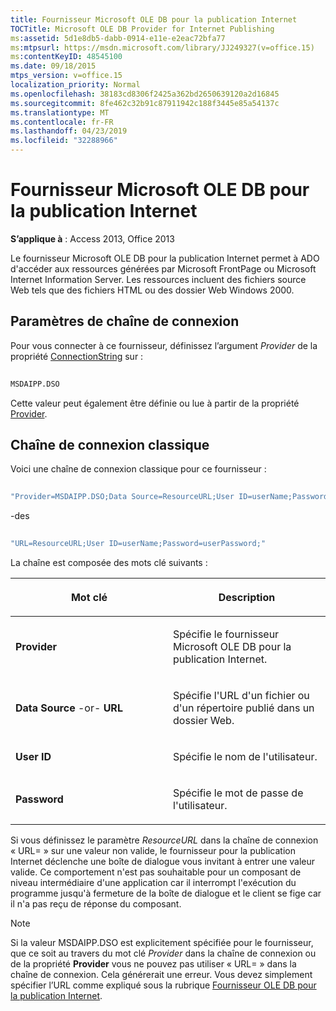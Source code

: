 ```yaml
---
title: Fournisseur Microsoft OLE DB pour la publication Internet
TOCTitle: Microsoft OLE DB Provider for Internet Publishing
ms:assetid: 5d1e8db5-dabb-0914-e11e-e2eac72bfa77
ms:mtpsurl: https://msdn.microsoft.com/library/JJ249327(v=office.15)
ms:contentKeyID: 48545100
ms.date: 09/18/2015
mtps_version: v=office.15
localization_priority: Normal
ms.openlocfilehash: 38183cd8306f2425a362bd2650639120a2d16845
ms.sourcegitcommit: 8fe462c32b91c87911942c188f3445e85a54137c
ms.translationtype: MT
ms.contentlocale: fr-FR
ms.lasthandoff: 04/23/2019
ms.locfileid: "32288966"
---
```

# <a name="microsoft-ole-db-provider-for-internet-publishing"></a>Fournisseur Microsoft OLE DB pour la publication Internet

**S’applique à** : Access 2013, Office 2013

Le fournisseur Microsoft OLE DB pour la publication Internet permet à ADO d'accéder aux ressources générées par Microsoft FrontPage ou Microsoft Internet Information Server. Les ressources incluent des fichiers source Web tels que des fichiers HTML ou des dossier Web Windows 2000.

## <a name="connection-string-parameters"></a>Paramètres de chaîne de connexion

Pour vous connecter à ce fournisseur, définissez l’argument *Provider* de la propriété [ConnectionString](connectionstring-property-ado.md) sur :

```vb 
 
MSDAIPP.DSO 
```

Cette valeur peut également être définie ou lue à partir de la propriété [Provider](provider-property-ado.md).

## <a name="typical-connection-string"></a>Chaîne de connexion classique

Voici une chaîne de connexion classique pour ce fournisseur :

```vb 
 
"Provider=MSDAIPP.DSO;Data Source=ResourceURL;User ID=userName;Password=userPassword;" 
```

\-des

```vb 
 
"URL=ResourceURL;User ID=userName;Password=userPassword;" 
```

La chaîne est composée des mots clé suivants :

<table>
<colgroup>
<col style="width: 50%" />
<col style="width: 50%" />
</colgroup>
<thead>
<tr class="header">
<th><p>Mot clé</p></th>
<th><p>Description</p></th>
</tr>
</thead>
<tbody>
<tr class="odd">
<td><p><strong>Provider</strong></p></td>
<td><p>Spécifie le fournisseur Microsoft OLE DB pour la publication Internet.</p></td>
</tr>
<tr class="even">
<td><p><strong>Data Source</strong> -or- <strong>URL</strong></p></td>
<td><p>Spécifie l'URL d'un fichier ou d'un répertoire publié dans un dossier Web.</p></td>
</tr>
<tr class="odd">
<td><p><strong>User ID</strong></p></td>
<td><p>Spécifie le nom de l'utilisateur.</p></td>
</tr>
<tr class="even">
<td><p><strong>Password</strong></p></td>
<td><p>Spécifie le mot de passe de l'utilisateur.</p></td>
</tr>
</tbody>
</table>


Si vous définissez le paramètre *ResourceURL* dans la chaîne de connexion « URL= » sur une valeur non valide, le fournisseur pour la publication Internet déclenche une boîte de dialogue vous invitant à entrer une valeur valide. Ce comportement n'est pas souhaitable pour un composant de niveau intermédiaire d'une application car il interrompt l'exécution du programme jusqu'à fermeture de la boîte de dialogue et le client se fige car il n'a pas reçu de réponse du composant.

> [!NOTE]
> Si la valeur MSDAIPP.DSO est explicitement spécifiée pour le fournisseur, que ce soit au travers du mot clé *Provider* dans la chaîne de connexion ou de la propriété  **Provider** vous ne pouvez pas utiliser « URL= » dans la chaîne de connexion. Cela générerait une erreur. Vous devez simplement spécifier l’URL comme expliqué sous la rubrique [Fournisseur OLE DB pour la publication Internet](the-ole-db-provider-for-internet-publishing.md).

